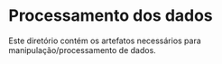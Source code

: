 # Processamento dos dados

Este diretório contém os artefatos necessários para manipulação/processamento de dados.
